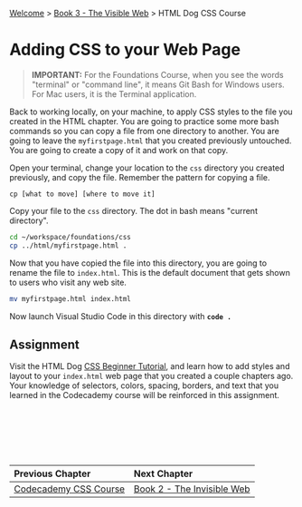 [Welcome](../../) > [Book 3 - The Visible Web](../README.md) > HTML Dog CSS Course

# Adding CSS to your Web Page

> **IMPORTANT:** For the Foundations Course, when you see the words "terminal" or "command line", it means Git Bash for Windows users. For Mac users, it is the Terminal application.

Back to working locally, on your machine, to apply CSS styles to the file you created in the HTML chapter. You are going to practice some more bash commands so you can copy a file from one directory to another. You are going to leave the `myfirstpage.html` that you created previously untouched. You are going to create a copy of it and work on that copy.

Open your terminal, change your location to the `css` directory you created previously, and copy the file. Remember the pattern for copying a file.

`cp [what to move] [where to move it]`

Copy your file to the `css` directory. The dot in bash means "current directory".

```sh
cd ~/workspace/foundations/css
cp ../html/myfirstpage.html .
```

Now that you have copied the file into this directory, you are going to rename the file to `index.html`. This is the default document that gets shown to users who visit any web site.

```sh
mv myfirstpage.html index.html
```

Now launch Visual Studio Code in this directory with **`code .`**

## Assignment

Visit the HTML Dog [CSS Beginner Tutorial](https://www.htmldog.com/guides/css/beginner/), and learn how to add styles and layout to your `index.html` web page that you created a couple chapters ago. Your knowledge of selectors, colors, spacing, borders, and text that you learned in the Codecademy course will be reinforced in this assignment.

<br/>
<br/>
<br/>
<br/>
<br/>

| Previous Chapter | Next Chapter |
| :------------- |:-------------|
| [Codecademy CSS Course](./CSS_CODECADEMY.md) | [Book 2 - The Invisible Web](../../book-2-the-invisible-web/README.md) |
